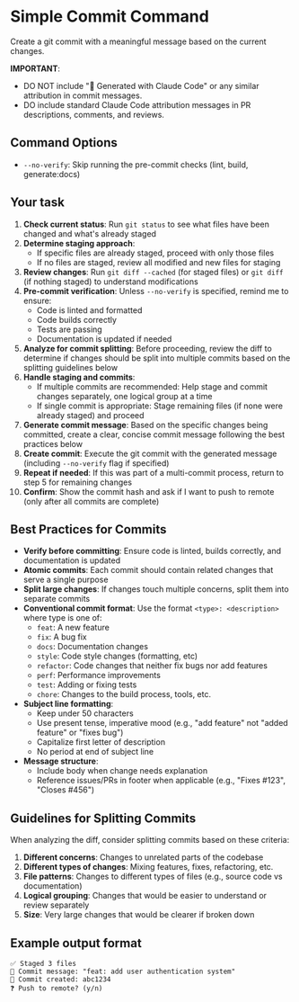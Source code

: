 # Simple Commit Command

Create a git commit with a meaningful message based on the current changes.

**IMPORTANT**:

- DO NOT include "🤖 Generated with Claude Code" or any similar attribution in commit messages.
- DO include standard Claude Code attribution messages in PR descriptions, comments, and reviews.

## Command Options

- `--no-verify`: Skip running the pre-commit checks (lint, build, generate:docs)

## Your task

1. **Check current status**: Run `git status` to see what files have been changed and what's already staged
2. **Determine staging approach**:
   - If specific files are already staged, proceed with only those files
   - If no files are staged, review all modified and new files for staging
3. **Review changes**: Run `git diff --cached` (for staged files) or `git diff` (if nothing staged) to understand modifications
4. **Pre-commit verification**: Unless `--no-verify` is specified, remind me to ensure:
   - Code is linted and formatted
   - Code builds correctly
   - Tests are passing
   - Documentation is updated if needed
5. **Analyze for commit splitting**: Before proceeding, review the diff to determine if changes should be split into multiple commits based on the splitting guidelines below
6. **Handle staging and commits**:
   - If multiple commits are recommended: Help stage and commit changes separately, one logical group at a time
   - If single commit is appropriate: Stage remaining files (if none were already staged) and proceed
7. **Generate commit message**: Based on the specific changes being committed, create a clear, concise commit message following the best practices below
8. **Create commit**: Execute the git commit with the generated message (including `--no-verify` flag if specified)
9. **Repeat if needed**: If this was part of a multi-commit process, return to step 5 for remaining changes
10. **Confirm**: Show the commit hash and ask if I want to push to remote (only after all commits are complete)

## Best Practices for Commits

- **Verify before committing**: Ensure code is linted, builds correctly, and documentation is updated
- **Atomic commits**: Each commit should contain related changes that serve a single purpose
- **Split large changes**: If changes touch multiple concerns, split them into separate commits
- **Conventional commit format**: Use the format `<type>: <description>` where type is one of:
  - `feat`: A new feature
  - `fix`: A bug fix
  - `docs`: Documentation changes
  - `style`: Code style changes (formatting, etc)
  - `refactor`: Code changes that neither fix bugs nor add features
  - `perf`: Performance improvements
  - `test`: Adding or fixing tests
  - `chore`: Changes to the build process, tools, etc.
- **Subject line formatting**:
  - Keep under 50 characters
  - Use present tense, imperative mood (e.g., "add feature" not "added feature" or "fixes bug")
  - Capitalize first letter of description
  - No period at end of subject line
- **Message structure**:
  - Include body when change needs explanation
  - Reference issues/PRs in footer when applicable (e.g., "Fixes #123", "Closes #456")

## Guidelines for Splitting Commits

When analyzing the diff, consider splitting commits based on these criteria:

1. **Different concerns**: Changes to unrelated parts of the codebase
2. **Different types of changes**: Mixing features, fixes, refactoring, etc.
3. **File patterns**: Changes to different types of files (e.g., source code vs documentation)
4. **Logical grouping**: Changes that would be easier to understand or review separately
5. **Size**: Very large changes that would be clearer if broken down

## Example output format

```
✅ Staged 3 files
📝 Commit message: "feat: add user authentication system"
🎯 Commit created: abc1234
❓ Push to remote? (y/n)
```
